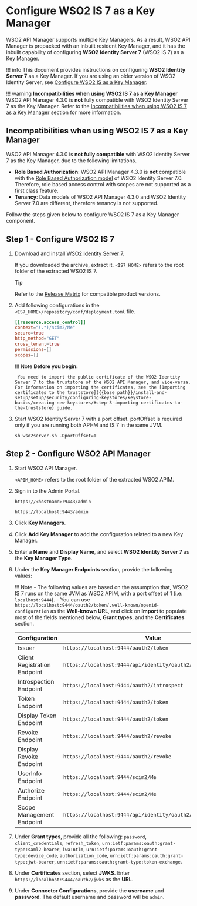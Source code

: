 # Configure WSO2 IS 7 as a Key Manager

WSO2 API Manager supports multiple Key Managers. As a result, WSO2 API Manager is prepacked with an inbuilt resident Key Manager, and it has the inbuilt capability of configuring **WSO2 Identity Server 7** (WSO2 IS 7) as a Key Manager.

!!! info
    This document provides instructions on configuring **WSO2 Identity Server 7** as a Key Manager. If you are using an older version of WSO2 Identity Server, see [Configure WSO2 IS as a Key Manager]({{base_path}}/administer/key-managers/configure-wso2is-connector).

!!! warning
    **Incompatibilities when using WSO2 IS 7 as a Key Manager**  
    WSO2 API Manager 4.3.0 is **not** fully compatible with WSO2 Identity Server 7 as the Key Manager. Refer to the [Incompatibilities when using WSO2 IS 7 as a Key Manager](#incompatibilities-when-using-wso2-is-7-as-a-key-manager) section for more information.

## Incompatibilities when using WSO2 IS 7 as a Key Manager

WSO2 API Manager 4.3.0 is **not fully compatible** with WSO2 Identity Server 7 as the Key Manager, due to the following limitations.

- **Role Based Authorization**: WSO2 API Manager 4.3.0 is **not** compatible with the [Role Based Authorization model](https://is.docs.wso2.com/en/latest/guides/authorization/api-authorization/api-authorization/) of WSO2 Identity Server 7.0. Therefore, role based access control with scopes are not supported as a first class feature.
- **Tenancy**: Data models of WSO2 API Manager 4.3.0 and WSO2 Identity Server 7.0 are different, therefore tenancy is not supported.


Follow the steps given below to configure WSO2 IS 7 as a Key Manager component.

## Step 1 - Configure WSO2 IS 7

1. Download and install [WSO2 Identity Server 7](https://wso2.com/identity-server/).
     
      If you downloaded the archive, extract it.
     `<IS7_HOME>` refers to the root folder of the extracted WSO2 IS 7.
   
      <div class="admonition tip">
      <p class="admonition-title">Tip</p>
      <p>Refer to the <a href="https://wso2.com/products/carbon/release-matrix/">Release Matrix</a> for compatible product versions.</p>
      </div>

2. Add following configurations in the `<IS7_HOME>/repository/conf/deployment.toml` file.

    ```toml 
    [[resource.access_control]]
    context="(.*)/scim2/Me"
    secure=true
    http_method="GET"
    cross_tenant=true
    permissions=[]
    scopes=[]
    ```

    !!! Note
        **Before you begin:**

        You need to import the public certificate of the WSO2 Identity Server 7 to the truststore of the WSO2 API Manager, and vice-versa. For information on importing the certificates, see the [Importing certificates to the truststore]({{base_path}}/install-and-setup/setup/security/configuring-keystores/keystore-basics/creating-new-keystores/#step-3-importing-certificates-to-the-truststore) guide.

3. Start WSO2 Identity Server 7 with a port offset.
   portOffset is required only if you are running both API-M and IS 7 in the same JVM.

      `sh wso2server.sh -DportOffset=1`

## Step 2 - Configure WSO2 API Manager

1. Start WSO2 API Manager.

      `<APIM_HOME>` refers to the root folder of the extracted WSO2 APIM.

2. Sign in to the Admin Portal. 
 
      `https://<hostname>:9443/admin`

      `https://localhost:9443/admin`

3. Click **Key Managers**.

4. Click **Add Key Manager** to add the configuration related to a new Key Manager.

5. Enter a **Name** and **Display Name**, and select **WSO2 Identity Server 7** as the **Key Manager Type**.

6. Under the **Key Manager Endpoints** section, provide the following values:

    !!! Note
        - The following values are based on the assumption that, WSO2 IS 7 runs on the same JVM as WSO2 APIM, with a port offset of 1 (i.e: `localhost:9444`).
        - You can use `https://localhost:9444/oauth2/token/.well-known/openid-configuration` as the **Well-known URL**, and click on **Import** to populate most of the fields mentioned below, **Grant types**, and the **Certificates** section.

    | Configuration | Value |
    | --- | --- |
    | Issuer | `https://localhost:9444/oauth2/token` |
    | Client Registration Endpoint | `https://localhost:9444/api/identity/oauth2/dcr/v1.1/register` |
    | Introspection Endpoint | `https://localhost:9444/oauth2/introspect` |
    | Token Endpoint | `https://localhost:9444/oauth2/token` |
    | Display Token Endpoint | `https://localhost:9444/oauth2/token` |
    | Revoke Endpoint | `https://localhost:9444/oauth2/revoke` |
    | Display Revoke Endpoint | `https://localhost:9444/oauth2/revoke` |
    | UserInfo Endpoint | `https://localhost:9444/scim2/Me` |
    | Authorize Endpoint | `https://localhost:9444/scim2/Me` |
    | Scope Management Endpoint | `https://localhost:9444/api/identity/oauth2/v1.0/scopes` |

7. Under **Grant types**, provide all the following: `password`, `client_credentials`, `refresh_token`, `urn:ietf:params:oauth:grant-type:saml2-bearer`, `iwa:ntlm`, `urn:ietf:params:oauth:grant-type:device_code`, `authorization_code`, `urn:ietf:params:oauth:grant-type:jwt-bearer`, `urn:ietf:params:oauth:grant-type:token-exchange`.
8. Under **Certificates** section, select **JWKS**. Enter `https://localhost:9444/oauth2/jwks` as the **URL**. 
9. Under **Connector Configurations**, provide the **username** and **password**. The default username and password will be `admin`.
